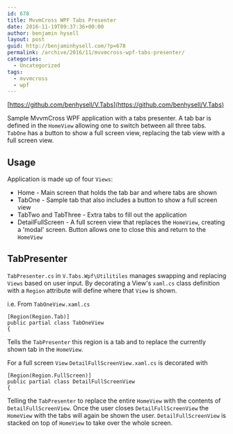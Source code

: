 ```yaml
---
id: 678
title: MvvmCross WPF Tabs Presenter
date: 2016-11-19T09:37:36+00:00
author: benjamin hysell
layout: post
guid: http://benjaminhysell.com/?p=678
permalink: /archive/2016/11/mvvmcross-wpf-tabs-presenter/
categories:
  - Uncategorized
tags:
  - mvvmcross
  - wpf
---
```


[https://github.com/benhysell/V.Tabs](https://github.com/benhysell/V.Tabs)

Sample MvvmCross WPF application with a tabs presenter. A tab bar is defined in the `HomeView` allowing one to switch between all three tabs. `TabOne` has a button to show a full screen view, replacing the tab view with a full screen view.


## Usage

Application is made up of four `Views`:
* Home - Main screen that holds the tab bar and where tabs are shown
* TabOne - Sample tab that also includes a button to show a full screen view
* TabTwo and TabThree - Extra tabs to fill out the application
* DetailFullScreen - A full screen view that replaces the `HomeView`, creating a 'modal' screen.  Button allows one to close this and return to the `HomeView`

## TabPresenter
`TabPresenter.cs` in `V.Tabs.Wpf\Utilitiles` manages swapping and replacing `Views` based on user input.  By decorating a View's `xaml.cs` class definition with a `Region` attribute will define where that `View` is shown.

i.e. From `TabOneView.xaml.cs`
```
[Region(Region.Tab)]
public partial class TabOneView
{
```
Tells the `TabPresenter` this region is a tab and to replace the currently shown tab in the `HomeView`.

For a full screen `View` `DetailFullScreenView.xaml.cs` is decorated with 
```
[Region(Region.FullScreen)]
public partial class DetailFullScreenView
{
``` 
Telling the `TabPresenter` to replace the entire `HomeView` with the contents of `DetailFullScreenView`.  Once the user closes `DetailFullScreenView` the `HomeView` with the tabs will again be shown the user.  `DetailFullScreenView` is stacked on top of `HomeView` to take over the whole screen.
